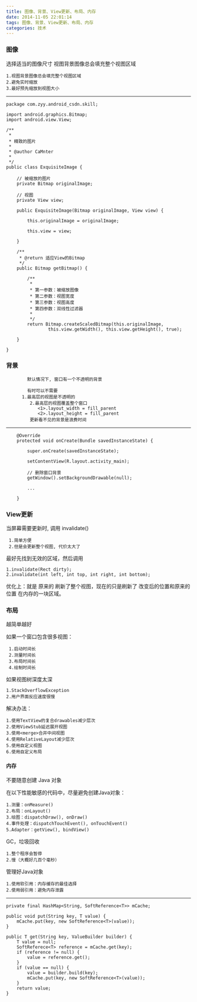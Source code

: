 ```yaml
---
title: 图像、背景、View更新、布局、内存
date: 2014-11-05 22:01:14
tags: 图像、背景、View更新、布局、内存
categories: 技术
---
```




###  图像

选择适当的图像尺寸
视图背景图像总会填充整个视图区域

    1.视图背景图像总会填充整个视图区域
    2.避免实时缩放
    3.最好预先缩放到视图大小

<!--more-->
- - -


    package com.zyy.android_csdn.skill;

    import android.graphics.Bitmap;
    import android.view.View;

    /**
     *
     * 精致的图片
     *
     * @author CaMnter
     *
     */
    public class ExquisiteImage {

    	// 被缩放的图片
    	private Bitmap originalImage;

    	// 视图
    	private View view;

    	public ExquisiteImage(Bitmap originalImage, View view) {

    		this.originalImage = originalImage;

    		this.view = view;

    	}

    	/**
    	 * @return 适应View的Bitmap
    	 */
    	public Bitmap getBitmap() {

    		/**
    		 *
    		 * 第一参数：被缩放图像
    		 * 第二参数：视图宽度
    		 * 第三参数：视图高度
    		 * 第四参数：双线性过滤器
    		 *
    		 */
    		return Bitmap.createScaledBitmap(this.originalImage,
    				this.view.getWidth(), this.view.getHeight(), true);

    	}

    }



### 背景


            默认情况下, 窗口有一个不透明的背景

            有时可以不需要
          1.最高层的视图是不透明的
             2.最高层的视图覆盖整个窗口
                <1>.layout_width = fill_parent
                <2>.layout_height = fill_parent
             更新看不见的背景是浪费时间

- - -


    	@Override
    	protected void onCreate(Bundle savedInstanceState) {

    		super.onCreate(savedInstanceState);

    		setContentView(R.layout.activity_main);

    		// 删除窗口背景
    		getWindow().setBackgroundDrawable(null);

    		...

    	}





### View更新

当屏幕需要更新时, 调用 invalidate()

     1.简单方便
     2.但是会更新整个视图, 代价太大了


最好先找到无效的区域，然后调用

    1.invalidate(Rect dirty);
    2.invalidate(int left, int top, int right, int bottom);




优化上：就是 原来的 刷新了整个视图，现在的只是刷新了 改变后的位置和原来的位置 在内存的一块区域。






### 布局

越简单越好


如果一个窗口包含很多视图：
     
     1.启动时间长
     2.测量时间长
     3.布局时间长
     4.绘制时间长


如果视图树深度太深

    1.StackOverflowException
    2.用户界面反应速度很慢


解决办法：

    1.使用TextView的复合drawables减少层次
    2.使用ViewStub延迟展开视图
    3.使用<merge>合并中间视图
    4.使用RelativeLayout减少层次
    5.使用自定义视图
    6.使用自定义布局






#### 内存

不要随意创建 Java 对象

在以下性能敏感的代码中，尽量避免创建Java对象：

    1.测量：onMeasure()
    2.布局：onLayout()
    3.绘图：dispatchDraw(), onDraw()
    4.事件处理：dispatchTouchEvent(), onTouchEvent()
    5.Adapter：getView(), bindView()


GC，垃圾回收

	1.整个程序会暂停
	2.慢（大概好几百个毫秒）



管理好Java对象

	1.使用软引用：内存缓存的最佳选择
	2.使用弱引用：避免内存泄露

-----



	private final HashMap<String, SoftReference<T>> mCache;

	public void put(String key, T value) {
		mCache.put(key, new SoftReference<T>(value));
	}

	public T get(String key, ValueBuilder builder) {
		T value = null;
		SoftReferece<T> reference = mCache.get(key);
		if (reference != null) {
			value = reference.get();
		}
		if (value == null) {
			value = builder.build(key);
			mCache.put(key, new SoftReference<T>(value));
		}
		return value;
	}
